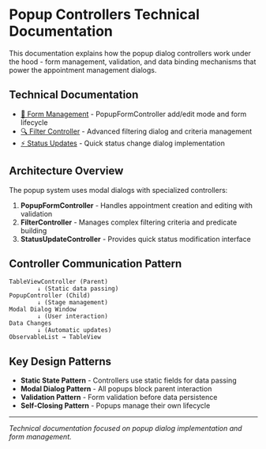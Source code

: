 # Popup Controllers Technical Documentation

This documentation explains how the popup dialog controllers work under the hood - form management, validation, and data binding mechanisms that power the appointment management dialogs.

## Technical Documentation

- [📝 Form Management](./01-form-management.md) - PopupFormController add/edit mode and form lifecycle
- [🔍 Filter Controller](./02-filter-controller.md) - Advanced filtering dialog and criteria management
- [⚡ Status Updates](./03-status-updates.md) - Quick status change dialog implementation

## Architecture Overview

The popup system uses modal dialogs with specialized controllers:
1. **PopupFormController** - Handles appointment creation and editing with validation
2. **FilterController** - Manages complex filtering criteria and predicate building
3. **StatusUpdateController** - Provides quick status modification interface

## Controller Communication Pattern

```
TableViewController (Parent)
        ↓ (Static data passing)
PopupController (Child)
        ↓ (Stage management)
Modal Dialog Window
        ↓ (User interaction)
Data Changes
        ↓ (Automatic updates)
ObservableList → TableView
```

## Key Design Patterns

- **Static State Pattern** - Controllers use static fields for data passing
- **Modal Dialog Pattern** - All popups block parent interaction
- **Validation Pattern** - Form validation before data persistence
- **Self-Closing Pattern** - Popups manage their own lifecycle

---
*Technical documentation focused on popup dialog implementation and form management.*
